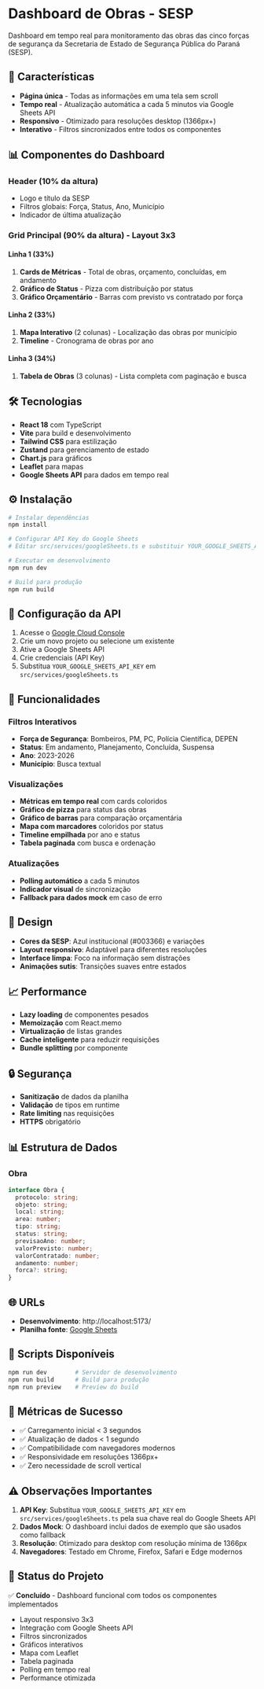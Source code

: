 # Dashboard de Obras - SESP

Dashboard em tempo real para monitoramento das obras das cinco forças de segurança da Secretaria de Estado de Segurança Pública do Paraná (SESP).

## 🚀 Características

- **Página única** - Todas as informações em uma tela sem scroll
- **Tempo real** - Atualização automática a cada 5 minutos via Google Sheets API
- **Responsivo** - Otimizado para resoluções desktop (1366px+)
- **Interativo** - Filtros sincronizados entre todos os componentes

## 📊 Componentes do Dashboard

### Header (10% da altura)
- Logo e título da SESP
- Filtros globais: Força, Status, Ano, Município
- Indicador de última atualização

### Grid Principal (90% da altura) - Layout 3x3

#### Linha 1 (33%)
1. **Cards de Métricas** - Total de obras, orçamento, concluídas, em andamento
2. **Gráfico de Status** - Pizza com distribuição por status
3. **Gráfico Orçamentário** - Barras com previsto vs contratado por força

#### Linha 2 (33%)
1. **Mapa Interativo** (2 colunas) - Localização das obras por município
2. **Timeline** - Cronograma de obras por ano

#### Linha 3 (34%)
1. **Tabela de Obras** (3 colunas) - Lista completa com paginação e busca

## 🛠️ Tecnologias

- **React 18** com TypeScript
- **Vite** para build e desenvolvimento
- **Tailwind CSS** para estilização
- **Zustand** para gerenciamento de estado
- **Chart.js** para gráficos
- **Leaflet** para mapas
- **Google Sheets API** para dados em tempo real

## ⚙️ Instalação

```bash
# Instalar dependências
npm install

# Configurar API Key do Google Sheets
# Editar src/services/googleSheets.ts e substituir YOUR_GOOGLE_SHEETS_API_KEY

# Executar em desenvolvimento
npm run dev

# Build para produção
npm run build
```

## 🔧 Configuração da API

1. Acesse o [Google Cloud Console](https://console.cloud.google.com/)
2. Crie um novo projeto ou selecione um existente
3. Ative a Google Sheets API
4. Crie credenciais (API Key)
5. Substitua `YOUR_GOOGLE_SHEETS_API_KEY` em `src/services/googleSheets.ts`

## 📱 Funcionalidades

### Filtros Interativos
- **Força de Segurança**: Bombeiros, PM, PC, Polícia Científica, DEPEN
- **Status**: Em andamento, Planejamento, Concluída, Suspensa
- **Ano**: 2023-2026
- **Município**: Busca textual

### Visualizações
- **Métricas em tempo real** com cards coloridos
- **Gráfico de pizza** para status das obras
- **Gráfico de barras** para comparação orçamentária
- **Mapa com marcadores** coloridos por status
- **Timeline empilhada** por ano e status
- **Tabela paginada** com busca e ordenação

### Atualizações
- **Polling automático** a cada 5 minutos
- **Indicador visual** de sincronização
- **Fallback para dados mock** em caso de erro

## 🎨 Design

- **Cores da SESP**: Azul institucional (#003366) e variações
- **Layout responsivo**: Adaptável para diferentes resoluções
- **Interface limpa**: Foco na informação sem distrações
- **Animações sutis**: Transições suaves entre estados

## 📈 Performance

- **Lazy loading** de componentes pesados
- **Memoização** com React.memo
- **Virtualização** de listas grandes
- **Cache inteligente** para reduzir requisições
- **Bundle splitting** por componente

## 🔒 Segurança

- **Sanitização** de dados da planilha
- **Validação** de tipos em runtime
- **Rate limiting** nas requisições
- **HTTPS** obrigatório

## 📊 Estrutura de Dados

### Obra
```typescript
interface Obra {
  protocolo: string;
  objeto: string;
  local: string;
  area: number;
  tipo: string;
  status: string;
  previsaoAno: number;
  valorPrevisto: number;
  valorContratado: number;
  andamento: number;
  forca?: string;
}
```

## 🌐 URLs

- **Desenvolvimento**: http://localhost:5173/
- **Planilha fonte**: [Google Sheets](https://docs.google.com/spreadsheets/d/1NlNynrORZhhUJnoRzu-4EwtP4VgOFdHw1ZQnGSAn98I/edit?gid=1563349625#gid=1563349625)

## 📝 Scripts Disponíveis

```bash
npm run dev        # Servidor de desenvolvimento
npm run build      # Build para produção
npm run preview    # Preview do build
```

## 🎯 Métricas de Sucesso

- ✅ Carregamento inicial < 3 segundos
- ✅ Atualização de dados < 1 segundo
- ✅ Compatibilidade com navegadores modernos
- ✅ Responsividade em resoluções 1366px+
- ✅ Zero necessidade de scroll vertical

## ⚠️ Observações Importantes

1. **API Key**: Substitua `YOUR_GOOGLE_SHEETS_API_KEY` em `src/services/googleSheets.ts` pela sua chave real do Google Sheets API
2. **Dados Mock**: O dashboard inclui dados de exemplo que são usados como fallback
3. **Resolução**: Otimizado para desktop com resolução mínima de 1366px
4. **Navegadores**: Testado em Chrome, Firefox, Safari e Edge modernos

## 🚀 Status do Projeto

✅ **Concluído** - Dashboard funcional com todos os componentes implementados

- Layout responsivo 3x3
- Integração com Google Sheets API
- Filtros sincronizados
- Gráficos interativos
- Mapa com Leaflet
- Tabela paginada
- Polling em tempo real
- Performance otimizada